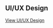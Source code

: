## UI/UX Design

[View UI/UX Design](https://www.figma.com/design/QuVPv8oLOF6rontoo3LuFy/%5BTEKNOSPACES%5D-UI%2FUX?node-id=0-1&t=eMz2wQnVqXnunNzy-1)

